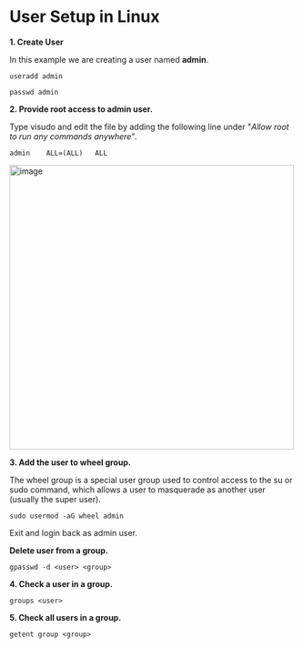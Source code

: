# User Setup in Linux

**1. Create User**

In this example we are creating a user named **admin**.

```CMD
useradd admin
```
```CMD
passwd admin
```

**2. Provide root access to admin user.**

Type visudo and edit the file by adding the following line under "_Allow root to run any commands anywhere_".

```script
admin    ALL=(ALL)   ALL
```
<img width="500" alt="image" src="https://github.com/codersyacht/Public/assets/128015499/caa325e3-560a-4c53-b242-e39906c1431d">


**3. Add the user to wheel group.**

The wheel group is a special user group used to control access to the su or sudo command, which allows a user to masquerade as another user (usually the super user).

```CMD
sudo usermod -aG wheel admin
```
Exit and login back as admin user.

**Delete user from a group.**

```script
gpasswd -d <user> <group>
```

**4. Check a user in a group.**

```script
groups <user>
```

**5. Check all users in a group.**

```script
getent group <group>
```
